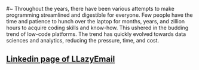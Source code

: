 #~ Throughout the years, there have been various attempts to make programming streamlined and digestible for everyone. Few people have the time and patience to hunch over the laptop for months, years, and zillion hours to acquire coding skills and know-how. This ushered in the budding trend of low-code platforms. The trend has quickly evolved towards data sciences and analytics, reducing the pressure, time, and cost.


## [Linkedin page of LLazyEmail](https://www.linkedin.com/company/llazyemail/)
